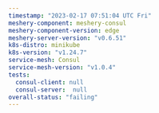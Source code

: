 ```yaml
---
timestamp: "2023-02-17 07:51:04 UTC Fri"
meshery-component: meshery-consul
meshery-component-version: edge
meshery-server-version: "v0.6.51"
k8s-distro: minikube
k8s-version: "v1.24.7"
service-mesh: Consul
service-mesh-version: "v1.0.4"
tests:
  consul-client: null
  consul-server:  null
overall-status: "failing"
---
```

